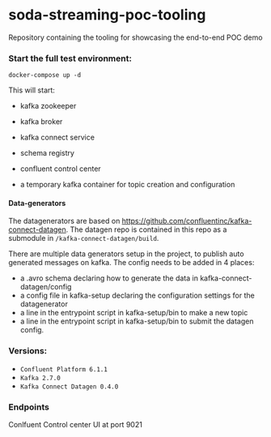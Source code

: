 # soda-streaming-poc-tooling

Repository containing the tooling for showcasing the end-to-end POC demo

### Start the full test environment:
`docker-compose up -d`

This will start:
- kafka zookeeper
- kafka broker
- kafka connect service
- schema registry
- confluent control center

- a temporary kafka container for topic creation and configuration


#### Data-generators

The datagenerators are based on https://github.com/confluentinc/kafka-connect-datagen.
The datagen repo is contained in this repo as a submodule in `/kafka-connect-datagen/build`.

There are multiple data generators setup in the project, to publish auto generated messages on kafka.
The config needs to be added in 4 places:
- a .avro schema declaring how to generate the data in kafka-connect-datagen/config
- a config file in kafka-setup declaring the configuration settings for the datagenerator
- a line in the entrypoint script in kafka-setup/bin to make a new topic
- a line in the entrypoint script in kafka-setup/bin to submit the datagen config.

### Versions:

- `Confluent Platform 6.1.1` 
- `Kafka 2.7.0`
- `Kafka Connect Datagen 0.4.0`



### Endpoints

Conlfuent Control center UI at port 9021
